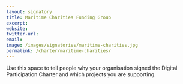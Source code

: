```yaml
---
layout: signatory
title: Maritime Charities Funding Group
excerpt: 
website: 
twitter-url:
email: 
image: /images/signatories/maritime-charities.jpg
permalink: /charter/maritime-charities/
---
```


Use this space to tell people why your organisation signed the Digital Participation Charter and which projects you are supporting.